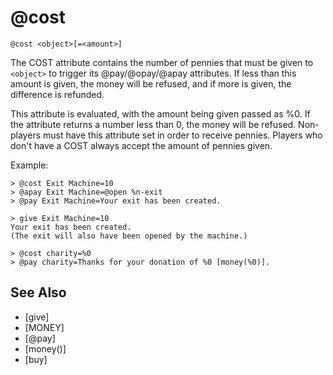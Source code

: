 # @cost
`@cost <object>[=<amount>]`

The COST attribute contains the number of pennies that must be given to `<object>` to trigger its @pay/@opay/@apay attributes. If less than this amount is given, the money will be refused, and if more is given, the difference is refunded.

This attribute is evaluated, with the amount being given passed as %0. If the attribute returns a number less than 0, the money will be refused. Non-players must have this attribute set in order to receive pennies. Players who don't have a COST always accept the amount of pennies given.

Example:
```
> @cost Exit Machine=10
> @apay Exit Machine=@open %n-exit
> @pay Exit Machine=Your exit has been created.
```

```
> give Exit Machine=10
Your exit has been created.
(The exit will also have been opened by the machine.)
```

```
> @cost charity=%0
> @pay charity=Thanks for your donation of %0 [money(%0)].
```


## See Also
- [give]
- [MONEY]
- [@pay]
- [money()]
- [buy]

